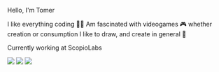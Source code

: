 Hello, I'm Tomer

I like everything coding 👨‍💻
Am fascinated with videogames 🎮 whether creation or consumption
I like to draw, and create in general 🎨

Currently working at ScopioLabs

<img src="https://github.com/2mer/Wasteborne/blob/master/src/main/resources/assets/wasteborne/textures/items/corrupted_star_item.png"></img>
<img src="https://github.com/2mer/Wasteborne/blob/master/src/main/resources/assets/wasteborne/textures/items/crystal_heart_item.png"></img>
<img src="https://github.com/2mer/Wasteborne/blob/master/src/main/resources/assets/wasteborne/textures/items/modified_glow_sac_item.png"></img>
